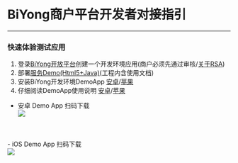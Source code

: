 # BiYong商户平台开发者对接指引

---

### 快速体验测试应用

 1. 登录[BiYong开放平台](https://open.biyong.sg)创建一个开发环境应用(商户必须先通过审核/[关于RSA](https://github.com/openbiyong/biyong-developer/blob/master/BiYong-RSA-Document.md))
 2. 部署[服务Demo(Html5+Java)](https://github.com/openbiyong/merchant-server-demo-java)(工程内含使用文档)
 3. 安装BiYong开发环境DemoApp [安卓](https://www.biyong.sg/merchant/app-auth.apk)/[苹果](https://www.pgyer.com/zngr)
 4. 仔细阅读DemoApp使用说明 [安卓](https://github.com/openbiyong/biyong-developer/blob/master/BiYong-Merchant-Android-AccessProcess.md.md)/[苹果](https://github.com/openbiyong/biyong-developer/blob/master/BiYong-Merchant-IOS-AccessProcess.md)


- 安卓 Demo App 扫码下载<br>
  <img src="https://raw.githubusercontent.com/openbiyong/biyong-developer/master/images/qr-android_demo.png">
<br>
<br>
- iOS Demo App 扫码下载<br>
  <img src="https://raw.githubusercontent.com/openbiyong/biyong-developer/master/images/qr-iOS_demo.png">
